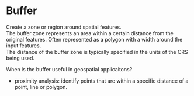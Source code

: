 # Buffer

Create a zone or region around spatial features.  
The buffer zone represents an area within a certain distance from the original 
features. Often represented as a polygon with a width around the input features.  
The distance of the buffer zone is typically specified in the units of the CRS being used.

When is the buffer useful in geospatial applicaitons?
- proximity analysis: identify points that are within a specific distance of a point, line or polygon.



